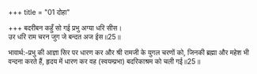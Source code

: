 +++
title = "01 दोहा"

+++
बदरीबन कहुँ सो गई प्रभु अग्या धरि सीस।  
उर धरि राम चरन जुग जे बन्दत अज ईस॥25॥  

भावार्थ:-प्रभु की आज्ञा सिर पर धारण कर और श्री रामजी के युगल चरणों को, जिनकी ब्रह्मा और महेश भी वन्दना करते हैं, हृदय में धारण कर वह (स्वयम्प्रभा) बदरिकाश्रम को चली गई॥25॥  



